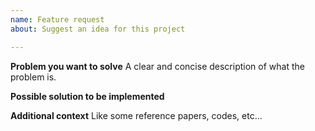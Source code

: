 ```yaml
---
name: Feature request
about: Suggest an idea for this project

---
```


**Problem you want to solve**
A clear and concise description of what the problem is. 

**Possible solution to be implemented**


**Additional context**
Like some reference papers, codes, etc...
